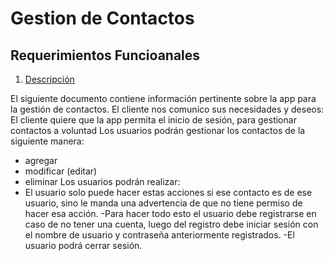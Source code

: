 # Gestion de Contactos

## Requerimientos Funcioanales
1. [Descripción](#Descripción)

El siguiente documento contiene información pertinente sobre la app para la gestión de contactos.
El cliente nos comunico sus necesidades y deseos: 
El cliente quiere que la app permita el inicio de sesión, para gestionar contactos a voluntad
Los usuarios podrán gestionar los contactos de la siguiente manera: 
- agregar
- modificar (editar)
- eliminar
Los usuarios podrán realizar: 
- El usuario solo puede hacer estas acciones si ese contacto es de ese usuario, sino le manda una advertencia de que no tiene permiso de hacer esa acción. 
-Para hacer todo esto el usuario debe registrarse en caso de no tener una cuenta, luego del registro debe iniciar sesión con el nombre de usuario y contraseña anteriormente registrados.
-El usuario podrá cerrar sesión.
